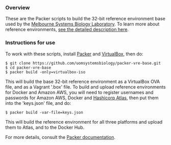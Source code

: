 ### Overview
These are the Packer scripts to build the 32-bit reference environment base used by the [Melbourne Systems Biology Laboratory](http://uomsystemsbiology.github.io/).  To learn more about reference environments, [see the detailed description here](http://uomsystemsbiology.github.io/reference-environments/).    

### Instructions for use

To work with these scripts, install [Packer](https://packer.io/) and [VirtualBox](https://www.virtualbox.org/), then do:

```
$ git clone https://github.com/uomsystemsbiology/packer-vre-base.git
$ cd packer-vre-base
$ packer build -only=virtualbox-iso
```
This will build the base 32-bit reference environment as a VirtualBox OVA file, and as a Vagrant '.box' file.  To build and upload reference environments for Docker and Amazon AWS, you will need to register usernames and passwords for Amazon AWS, Docker and [Hashicorp Atlas](https://atlas.hashicorp.com/), then put them into the 'keys.json' file, and do:

```
$ packer build -var-file=keys.json
```

This will build the reference environment for all three platforms and upload them to Atlas, and to the Docker Hub.  

For more details, consult the [Packer documentation](https://packer.io/docs).


